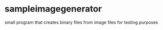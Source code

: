 # sampleimagegenerator
small program that creates binary files from image files for testing purposes
